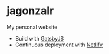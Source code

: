 # jagonzalr
My personal website

- Build with [GatsbyJS](https://www.gatsbyjs.org/)
- Continuous deployment with [Netlify](https://www.netlify.com/)
